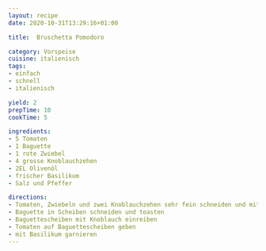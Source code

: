 ```yaml
---
layout: recipe
date: 2020-10-31T13:29:16+01:00

title:  Bruschetta Pomodoro

category: Vorspeise
cuisine: italienisch
tags:
- einfach
- schnell
- italienisch

yield: 2
prepTime: 10
cookTime: 5

ingredients:
- 5 Tomaten
- 1 Baguette
- 1 rote Zwiebel
- 4 grosse Knoblauchzehen
- 2EL Olivenöl
- frischer Basilikum
- Salz und Pfeffer

directions:
- Tomaten, Zwiebeln und zwei Knoblauchzehen sehr fein schneiden und mit Olivenöl, Salz und Pfeffer verrühren
- Baguette in Scheiben schneiden und toasten
- Baguettescheiben mit Knoblauch einreiben
- Tomaten auf Baguettescheiben geben
- mit Basilikum garnieren
---
```

